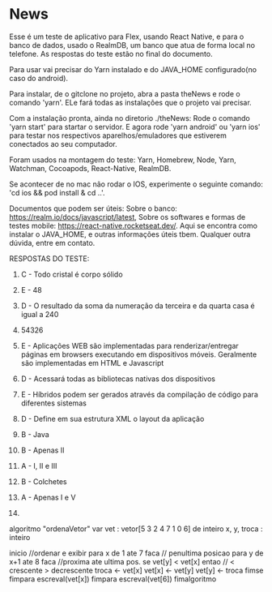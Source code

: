 # News
Esse é um teste de aplicativo para Flex, usando React Native, e para o banco de dados, usado o RealmDB, um banco que atua de forma local no telefone. As respostas do teste estão no final do documento.

Para usar vai precisar do Yarn instalado e do JAVA_HOME configurado(no caso do android).

Para instalar, de o gitclone no projeto, abra a pasta theNews e rode o comando 'yarn'. ELe fará todas as instalações que o projeto vai precisar.

Com a instalação pronta, ainda no diretorio ./theNews:
Rode o comando 'yarn start' para startar o  servidor.
E agora rode 'yarn android' ou 'yarn ios' para testar nos respectivos aparelhos/emuladores que estiverem conectados ao seu computador.

Foram usados na montagem do teste: Yarn, Homebrew, Node, Yarn, Watchman, Cocoapods, React-Native, RealmDB.

Se acontecer de no mac não rodar o IOS, experimente o seguinte comando: 'cd ios && pod install & cd ..'.

Documentos que podem ser úteis: 
Sobre  o banco: https://realm.io/docs/javascript/latest, 
Sobre os softwares e formas de testes mobile: https://react-native.rocketseat.dev/. Aqui se encontra como instalar o JAVA_HOME, e outras informações úteis tbem. Qualquer outra dúvida, entre em contato.


RESPOSTAS DO TESTE:

1) C - Todo cristal é corpo sólido
2) E - 48
3) D - O resultado da soma da numeração da terceira e da quarta casa é igual a 240
4) 54326
5) E - Aplicações WEB são implementadas para renderizar/entregar páginas
      em browsers executando em dispositivos móveis. Geralmente são implementadas em HTML e Javascript
6) D - Acessará todas as bibliotecas nativas dos dispositivos
7) E - Híbridos podem ser gerados através da compilação de código para diferentes sistemas
8) D - Define em sua estrutura XML o layout da aplicação
9) B - Java
10) B - Apenas II
11) A - I, II e III
12) B - Colchetes
13) A - Apenas I e V

14)
  algoritmo "ordenaVetor"
  var
    vet : vetor[5 3 2 4 7 1 0 6] de inteiro
    x, y, troca : inteiro

  inicio
    //ordenar e exibir
    para x de 1 ate 7 faca  // penultima posicao
      para y de x+1 ate 8 faca  //proxima ate ultima pos.
        se vet[y] < vet[x] entao // < crescente   > decrescente
          troca <- vet[x]
          vet[x] <- vet[y]
          vet[y] <- troca
        fimse
      fimpara
      escreval(vet[x])
    fimpara
    escreval(vet[6])
  fimalgoritmo
